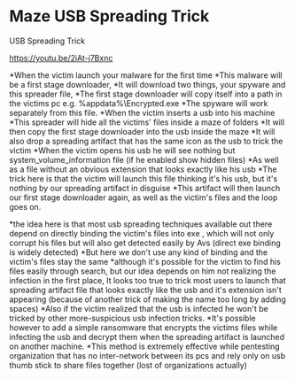 # Maze USB Spreading Trick
 USB Spreading Trick
 
 https://youtu.be/2iAt-j7Bxnc
 
*When the victim launch your malware for the first time 
*This malware will be a first stage downloader, 
*It will download two things, your spyware and this spreader file,
*The first stage downloader will copy itself into a path in the victims pc e.g. %appdata%\Encrypted.exe
*The spyware will work separately from this file.
*When the victim inserts a usb into his machine
*This spreader will hide all the victims' files inside a maze of folders
*It will then copy the first stage downloader into the usb inside the maze
*It will also drop a spreading artifact that has the same icon as the usb to trick the victim
*When the victim opens his usb he will see nothing but system_volume_information file (if he enabled show hidden files)
*As well as a file without an obvious extension that looks exactly like his usb
*The trick here is that the victim will launch this file thinking it's his usb, but it's nothing by our spreading artifact in disguise
*This artifact will then launch our first stage downloader again, as well as the victim's files and the loop goes on.

*the idea here is that most usb spreading techniques available out there depend on directly binding the victim's files into exe , which will not only corrupt his files but will also get detected easily by Avs (direct exe binding is widely detected)
*But here we don't use any kind of binding and the victim's files stay the same
*although it's possible for the victim to find his files easily through search, but our idea depends on him not realizing the infection in the first place, It looks too true to trick most users to launch that spreading artifact file that looks exactly like the usb and it's extension isn't appearing (because of another trick of making the name too long by adding spaces)
*Also if the victim realized that the usb is infected he won't be tricked by other more-suspicious usb infection tricks.
*It's possible however to add a simple ransomware that encrypts the victims files while infecting the usb and decrypt them when the spreading artifact is launched on another machine.
*This method is extremely effective while pentesting organization that has no inter-network between its pcs and rely only on usb thumb stick to share files together (lost of organizations actually) 


